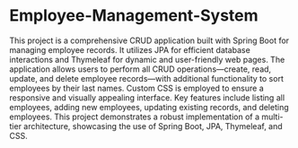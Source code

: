 # Employee-Management-System
This project is a comprehensive CRUD application built with Spring Boot for managing employee records. It utilizes JPA for efficient database interactions and Thymeleaf for dynamic and user-friendly web pages. The application allows users to perform all CRUD operations—create, read, update, and delete employee records—with additional functionality to sort employees by their last names. Custom CSS is employed to ensure a responsive and visually appealing interface. Key features include listing all employees, adding new employees, updating existing records, and deleting employees. This project demonstrates a robust implementation of a multi-tier architecture, showcasing the use of Spring Boot, JPA, Thymeleaf, and CSS.

